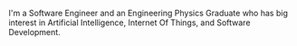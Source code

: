 I'm a Software Engineer and an Engineering Physics Graduate who has big interest in Artificial Intelligence, Internet Of Things, and Software Development.
